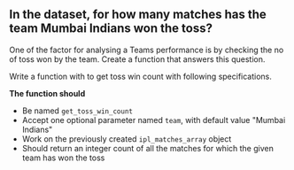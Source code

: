## In the dataset, for how many matches has the team Mumbai Indians won the toss?

One of the factor for analysing a Teams performance is by
checking the no of toss won by the team.
Create a function that answers this question.

Write a function with to get toss win count with following specifications.


**The function should**
- Be named `get_toss_win_count`
- Accept one optional parameter named `team`, with default value "Mumbai Indians"
- Work on the previously created `ipl_matches_array` object
- Should return an integer count of all the matches for which the given team has won the toss